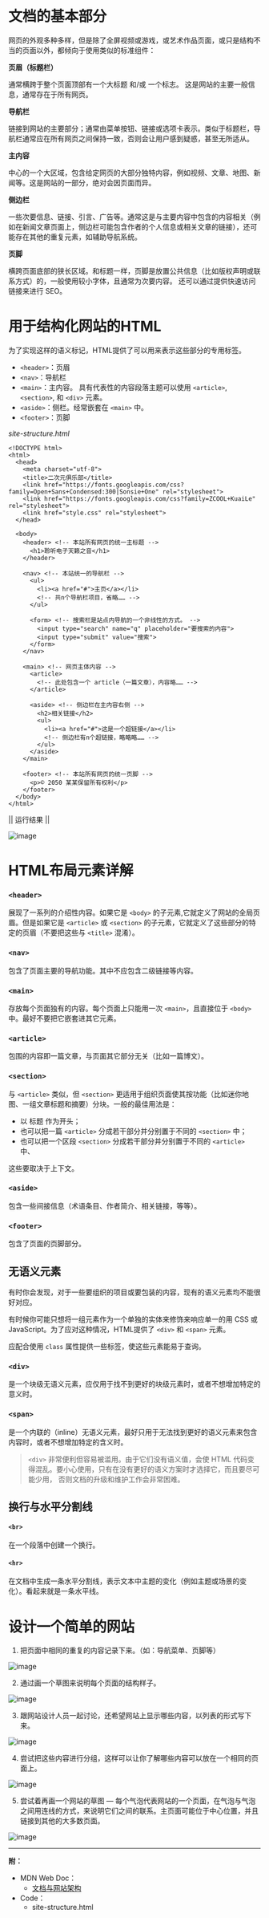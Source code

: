 # 文档的基本部分

网页的外观多种多样，但是除了全屏视频或游戏，或艺术作品页面，或只是结构不当的页面以外，都倾向于使用类似的标准组件：

**页眉（标题栏）**

通常横跨于整个页面顶部有一个大标题 和/或 一个标志。 这是网站的主要一般信息，通常存在于所有网页。

**导航栏**

链接到网站的主要部分；通常由菜单按钮、链接或选项卡表示。类似于标题栏，导航栏通常应在所有网页之间保持一致，否则会让用户感到疑惑，甚至无所适从。

**主内容**

中心的一个大区域，包含给定网页的大部分独特内容，例如视频、文章、地图、新闻等。这是网站的一部分，绝对会因页面而异。

**侧边栏**

一些次要信息、链接、引言、广告等。通常这是与主要内容中包含的内容相关（例如在新闻文章页面上，侧边栏可能包含作者的个人信息或相关文章的链接），还可能存在其他的重复元素，如辅助导航系统。

**页脚**

横跨页面底部的狭长区域。和标题一样，页脚是放置公共信息（比如版权声明或联系方式）的，一般使用较小字体，且通常为次要内容。 还可以通过提供快速访问链接来进行 SEO。

# 用于结构化网站的HTML
为了实现这样的语义标记，HTML提供了可以用来表示这些部分的专用标签。

- `<header>`：页眉
- `<nav>`：导航栏
- `<main>`：主内容。 具有代表性的内容段落主题可以使用 `<article>`, `<section>`, 和 `<div>` 元素。
- `<aside>`：侧栏。经常嵌套在 `<main>` 中。
- `<footer>`：页脚

*site-structure.html*

```
<!DOCTYPE html>
<html>
  <head>
    <meta charset="utf-8">
    <title>二次元俱乐部</title>
    <link href="https://fonts.googleapis.com/css?family=Open+Sans+Condensed:300|Sonsie+One" rel="stylesheet">
    <link href="https://fonts.googleapis.com/css?family=ZCOOL+KuaiLe" rel="stylesheet">
    <link href="style.css" rel="stylesheet">
  </head>

  <body>
    <header> <!-- 本站所有网页的统一主标题 -->
      <h1>聆听电子天籁之音</h1>
    </header>
    
    <nav> <!-- 本站统一的导航栏 -->
      <ul>
        <li><a href="#">主页</a></li>
        <!-- 共n个导航栏项目，省略…… -->
      </ul>

      <form> <!-- 搜索栏是站点内导航的一个非线性的方式。 -->
        <input type="search" name="q" placeholder="要搜索的内容">
        <input type="submit" value="搜索">
      </form>
    </nav>
    
    <main> <!-- 网页主体内容 -->
      <article>
        <!-- 此处包含一个 article（一篇文章），内容略…… -->
      </article>
      
      <aside> <!-- 侧边栏在主内容右侧 -->
        <h2>相关链接</h2>
        <ul>
          <li><a href="#">这是一个超链接</a></li>
          <!-- 侧边栏有n个超链接，略略略…… -->
        </ul>
      </aside>
    </main>
    
    <footer> <!-- 本站所有网页的统一页脚 -->
      <p>© 2050 某某保留所有权利</p>
    </footer>
  </body>
</html>
```
|| 运行结果 ||

![image](5EBDE89CD9B34AC6BF325A853932ADA3)

# HTML布局元素详解

### `<header>`
展现了一系列的介绍性内容。如果它是 `<body>`  的子元素,它就定义了网站的全局页眉。但是如果它是  `<article>` 或 `<section>` 的子元素，它就定义了这些部分的特定的页眉（不要把这些与 `<title>` 混淆）。

### `<nav>`
包含了页面主要的导航功能。其中不应包含二级链接等内容。

### `<main>` 
存放每个页面独有的内容。每个页面上只能用一次 `<main>`，且直接位于 `<body>` 中。最好不要把它嵌套进其它元素。

### `<article>`
包围的内容即一篇文章，与页面其它部分无关（比如一篇博文）。

### `<section>`

与 `<article>` 类似，但 `<section>` 更适用于组织页面使其按功能（比如迷你地图、一组文章标题和摘要）分块。一般的最佳用法是：
- 以 标题 作为开头；
- 也可以把一篇 `<article>` 分成若干部分并分别置于不同的 `<section>` 中；
- 也可以把一个区段 `<section>` 分成若干部分并分别置于不同的 `<article>` 中、

这些要取决于上下文。

### `<aside>`
包含一些间接信息（术语条目、作者简介、相关链接，等等）。

### `<footer>`
包含了页面的页脚部分。


## 无语义元素

有时你会发现，对于一些要组织的项目或要包装的内容，现有的语义元素均不能很好对应。

有时候你可能只想将一组元素作为一个单独的实体来修饰来响应单一的用 CSS 或 JavaScript。为了应对这种情况，HTML提供了 `<div>` 和 `<span>` 元素。

应配合使用 `class` 属性提供一些标签，使这些元素能易于查询。

### `<div>`
是一个块级无语义元素，应仅用于找不到更好的块级元素时，或者不想增加特定的意义时。

### `<span>`
是一个内联的（inline）无语义元素，最好只用于无法找到更好的语义元素来包含内容时，或者不想增加特定的含义时。

> `<div>` 非常便利但容易被滥用。由于它们没有语义值，会使 HTML 代码变得混乱。要小心使用，只有在没有更好的语义方案时才选择它，而且要尽可能少用， 否则文档的升级和维护工作会非常困难。

## 换行与水平分割线
#### `<br>`
  在一个段落中创建一个换行。

#### `<hr>`
在文档中生成一条水平分割线，表示文本中主题的变化（例如主题或场景的变化）。看起来就是一条水平线。

# 设计一个简单的网站
1. 把页面中相同的重复的内容记录下来。（如：导航菜单、页脚等）

![image](18C7AFA7ABE14F3699C1D2CDBD097777)

2. 通过画一个草图来说明每个页面的结构样子。

![image](53E751A1690248688C9E6E87E1BEE337)

3. 跟网站设计人员一起讨论，还希望网站上显示哪些内容，以列表的形式写下来。

![image](971DD2D8C93F4684B097AD4198AB8409)

4. 尝试把这些内容进行分组，这样可以让你了解哪些内容可以放在一个相同的页面上。

![image](A68A1824A9D444828012ED34BACE73B9)

5. 尝试着再画一个网站的草图 — 每个气泡代表网站的一个页面，在气泡与气泡之间用连线的方式，来说明它们之间的联系。主页面可能位于中心位置，并且链接到其他的大多数页面。

![image](725EE8A6112C4D7594AB34259C7CCE8A)


---

**附：**

- MDN Web Doc：
    - [文档与网站架构](https://developer.mozilla.org/zh-CN/docs/learn/HTML/Introduction_to_HTML/%E6%96%87%E4%BB%B6%E5%92%8C%E7%BD%91%E7%AB%99%E7%BB%93%E6%9E%84)
- Code：
    - site-structure.html
	